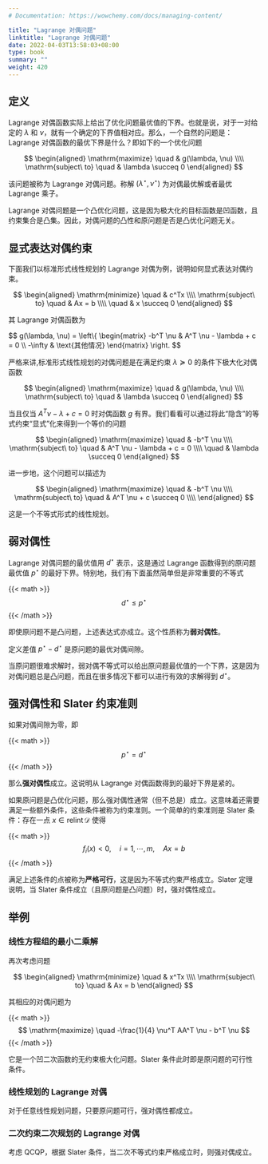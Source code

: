```yaml
---
# Documentation: https://wowchemy.com/docs/managing-content/

title: "Lagrange 对偶问题"
linktitle: "Lagrange 对偶问题"
date: 2022-04-03T13:58:03+08:00
type: book
summary: ""
weight: 420
---
```


<!--more-->

## 定义

Lagrange 对偶函数实际上给出了优化问题最优值的下界。也就是说，对于一对给定的 $\lambda$ 和 $\nu$，就有一个确定的下界值相对应。那么，一个自然的问题是：Lagrange 对偶函数的最优下界是什么？即如下的一个优化问题

$$
\begin{aligned}
    \mathrm{maximize} \quad & g(\lambda, \nu) \\\\
    \mathrm{subject\ to} \quad & \lambda \succeq 0
\end{aligned}
$$

该问题被称为 Lagrange 对偶问题。称解 $(\lambda^{\star}, \nu^{\star})$ 为对偶最优解或者最优 Lagrange 乘子。

Lagrange 对偶问题是一个凸优化问题，这是因为极大化的目标函数是凹函数，且约束集合是凸集。因此，对偶问题的凸性和原问题是否是凸优化问题无关。

## 显式表达对偶约束

下面我们以标准形式线性规划的 Lagrange 对偶为例，说明如何显式表达对偶约束。

$$
\begin{aligned}
    \mathrm{minimize} \quad & c^Tx \\\\
    \mathrm{subject\ to} \quad & Ax = b \\\\
    \quad & x \succeq 0
\end{aligned}
$$

其 Lagrange 对偶函数为

$$
g(\lambda, \nu) = \left\\{
    \begin{matrix}
        -b^T \nu & A^T \nu - \lambda + c = 0 \\\\
        -\infty & \text{其他情况}
    \end{matrix}
\right.
$$

严格来讲,标准形式线性规划的对偶问题是在满足约束 $\lambda \succeq 0$ 的条件下极大化对偶函数

$$
\begin{aligned}
    \mathrm{maximize} \quad & g(\lambda, \nu) \\\\
    \mathrm{subject\ to} \quad & \lambda \succeq 0
\end{aligned}
$$

当且仅当 $A^T \nu - \lambda + c = 0$ 时对偶函数 $g$ 有界。我们看看可以通过将此“隐含”的等式约束“显式”化来得到一个等价的问题

$$
\begin{aligned}
    \mathrm{maximize} \quad & -b^T \nu \\\\
    \mathrm{subject\ to} \quad & A^T \nu - \lambda + c = 0 \\\\
    \quad & \lambda \succeq 0
\end{aligned}
$$

进一步地，这个问题可以描述为

$$
\begin{aligned}
    \mathrm{maximize} \quad & -b^T \nu \\\\
    \mathrm{subject\ to} \quad & A^T \nu + c \succeq 0 \\\\
\end{aligned}
$$

这是一个不等式形式的线性规划。

## 弱对偶性

Lagrange 对偶问题的最优值用 $d^{\star}$ 表示，这是通过 Lagrange 函数得到的原问题最优值 $p^{\star}$ 的最好下界。特别地，我们有下面虽然简单但是非常重要的不等式

{{< math >}}
$$
d^{\star} \leqslant p^{\star}
$$
{{< /math >}}

即使原问题不是凸问题，上述表达式亦成立。这个性质称为**弱对偶性**。

定义差值 $p^{\star} - d^{\star}$ 是原问题的最优对偶间隙。

当原问题很难求解时，弱对偶不等式可以给出原问题最优值的一个下界，这是因为对偶问题总是凸问题，而且在很多情况下都可以进行有效的求解得到 $d^{\star}$。

## 强对偶性和 Slater 约束准则

如果对偶间隙为零，即

{{< math >}}
$$
p^{\star} = d^{\star}
$$
{{< /math >}}

那么**强对偶性**成立。这说明从 Lagrange 对偶函数得到的最好下界是紧的。

如果原问题是凸优化问题，那么强对偶性通常（但不总是）成立。这意味着还需要满足一些额外条件，这些条件被称为约束准则。一个简单的约束准则是 Slater 条件：存在一点 $x \in \operatorname{relint} \mathcal{D}$ 使得

{{< math >}}
$$
f_i(x) < 0, \quad i=1,\cdots,m, \quad Ax = b
$$
{{< /math >}}

满足上述条件的点被称为**严格可行**，这是因为不等式约束严格成立。Slater 定理说明，当 Slater 条件成立（且原问题是凸问题）时，强对偶性成立。

## 举例

### 线性方程组的最小二乘解

再次考虑问题

$$
\begin{aligned}
    \mathrm{minimize} \quad & x^Tx \\\\
    \mathrm{subject\ to} \quad & Ax = b
\end{aligned}
$$

其相应的对偶问题为

{{< math >}}
$$
\mathrm{maximize} \quad -\frac{1}{4} \nu^T AA^T \nu - b^T \nu
$$
{{< /math >}}

它是一个凹二次函数的无约束极大化问题。Slater 条件此时即是原问题的可行性条件。

### 线性规划的 Lagrange 对偶

对于任意线性规划问题，只要原问题可行，强对偶性都成立。

### 二次约束二次规划的 Lagrange 对偶

考虑 QCQP，根据 Slater 条件，当二次不等式约束严格成立时，则强对偶成立。